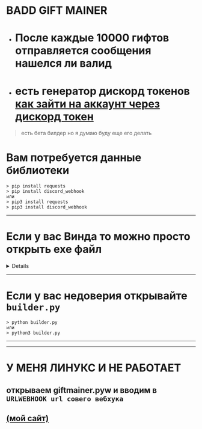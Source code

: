 # BADD GIFT MAINER

- # После каждые 10000 гифтов отправляется сообщения нашелся ли валид
- # есть генератор дискорд токенов [как зайти на аккаунт через дискорд токен](https://discord-accounts.ru/token-info/)

> есть бета билдер но я думаю буду еще его делать

# Вам потребуется данные библиотеки
    > pip install requests
    > pip install discord_webhook
    или
    > pip3 install requests
    > pip3 install discord_webhook
----

# Если у вас Винда то можно просто открыть exe файл 

<details>
`(может жалаватся на вирусы можете открыть на виртуалке)`

- # [Скачать](https://smironh.gq)
</details>

---
# Если у вас недоверия открывайте `builder.py`
    > python builder.py
    или
    > python3 builder.py
---

---
# У МЕНЯ ЛИНУКС И НЕ РАБОТАЕТ
## открываем giftmainer.pyw и вводим в ` URLWEBHOOK url совего вебхука `

## [(мой сайт)](https://smironh.gq)
